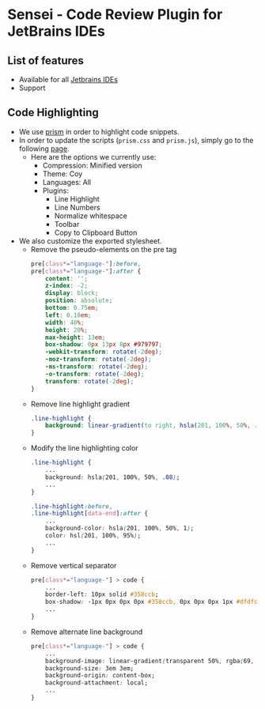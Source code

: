 # Sensei - Code Review Plugin for JetBrains IDEs

## List of features

- Available for all [Jetbrains IDEs](https://www.jetbrains.com/products.html#type=ide)
- Support 

## Code Highlighting

- We use [prism](https://prismjs.com) in order to highlight code snippets.
- In order to update the scripts (`prism.css` and `prism.js`), simply go to the following [page](https://prismjs.com/download).
    - Here are the options we currently use:
        - Compression: Minified version 
        - Theme: Coy
        - Languages: All
        - Plugins: 
            - Line Highlight
            - Line Numbers
            - Normalize whitespace
            - Toolbar
            - Copy to Clipboard Button    
- We also customize the exported stylesheet.
    - Remove the pseudo-elements on the pre tag
        ```css
        pre[class*="language-"]:before,
        pre[class*="language-"]:after {
        	content: '';
        	z-index: -2;
        	display: block;
        	position: absolute;
        	bottom: 0.75em;
        	left: 0.18em;
        	width: 40%;
        	height: 20%;
        	max-height: 13em;
        	box-shadow: 0px 13px 8px #979797;
        	-webkit-transform: rotate(-2deg);
        	-moz-transform: rotate(-2deg);
        	-ms-transform: rotate(-2deg);
        	-o-transform: rotate(-2deg);
        	transform: rotate(-2deg);
        }
        ```
    - Remove line highlight gradient
        ```css
        .line-highlight {
            background: linear-gradient(to right, hsla(201, 100%, 50%, .1) 70%, hsla(201, 100%, 50%, 0));
        }
        ```
    - Modify the line highlighting color
        ```css
        .line-highlight {
            ...
            background: hsla(201, 100%, 50%, .08);
            ...
        }
        
        .line-highlight:before,
        .line-highlight[data-end]:after {
            ...
            background-color: hsla(201, 100%, 50%, 1);
            color: hsl(201, 100%, 95%);
            ...
        }
        ```
    - Remove vertical separator
        ```css
        pre[class*="language-"] > code {
            ...
            border-left: 10px solid #358ccb;
            box-shadow: -1px 0px 0px 0px #358ccb, 0px 0px 0px 1px #dfdfdf;
            ...
        }
        ``` 
    - Remove alternate line background
        ```css
        pre[class*="language-"] > code {
            ...
            background-image: linear-gradient(transparent 50%, rgba(69, 142, 209, 0.04) 50%);
            background-size: 3em 3em;
            background-origin: content-box;
            background-attachment: local;
            ...
        }
        ```

